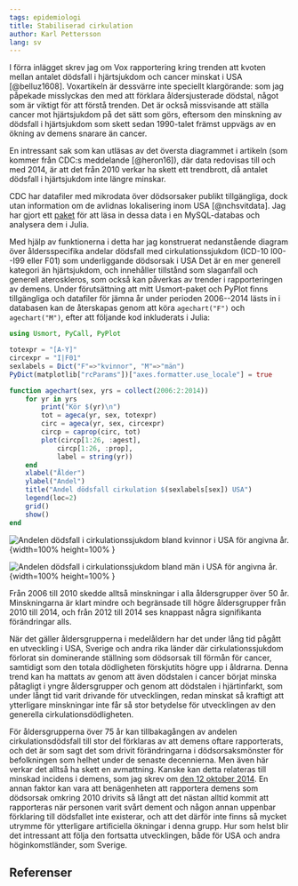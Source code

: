 ```yaml
---
tags: epidemiologi
title: Stabiliserad cirkulation
author: Karl Pettersson
lang: sv
---
```


I förra inlägget skrev jag om Vox rapportering kring trenden att kvoten mellan
antalet dödsfall i hjärtsjukdom och cancer minskat i USA [@belluz1608]. Voxartikeln är
dessvärre inte speciellt klargörande: som jag påpekade misslyckas den med att
förklara åldersjusterade dödstal, något som är viktigt för att förstå trenden.
Det är också missvisande att ställa cancer mot hjärtsjukdom på det sätt som
görs, eftersom den minskning av dödsfall i hjärtsjukdom som skett sedan
1990-talet främst uppvägs av en ökning av demens snarare än cancer.

En intressant sak som kan utläsas av det översta diagrammet i artikeln (som
kommer från CDC:s meddelande [@heron16]), där data redovisas till och med 2014,
är att det från 2010 verkar ha skett ett trendbrott, då antalet dödsfall i
hjärtsjukdom inte längre minskar.

CDC har datafiler med mikrodata över dödsorsaker publikt tillgängliga, dock
utan information om de avlidnas lokalisering inom USA [@nchsvitdata]. Jag har
gjort ett [paket](https://github.com/klpn/Usmort.jl) för att läsa in dessa data
i en MySQL-databas och analysera dem i Julia.

Med hjälp av funktionerna i detta har jag konstruerat nedanstående diagram över
åldersspecifika andelar dödsfall med cirkulationssjukdom (ICD-10 I00--I99 eller
F01) som underliggande dödsorsak i USA Det är en mer generell kategori än
hjärtsjukdom, och innehåller tillstånd som slaganfall och generell
ateroskleros, som också kan påverkas av trender i rapporteringen av demens.
Under förutsättning att mitt Usmort-paket och PyPlot finns tillgängliga och
datafiler för jämna år under perioden 2006--2014 lästs in i databasen kan de
återskapas genom att köra `agechart("F")` och `agechart("M")`, efter att
följande kod inkluderats i Julia:

```julia
using Usmort, PyCall, PyPlot

totexpr = "[A-Y]"
circexpr = "I|F01"
sexlabels = Dict("F"=>"kvinnor", "M"=>"män")
PyDict(matplotlib["rcParams"])["axes.formatter.use_locale"] = true

function agechart(sex, yrs = collect(2006:2:2014))
	for yr in yrs
		print("Kör $(yr)\n")
		tot = ageca(yr, sex, totexpr)
		circ = ageca(yr, sex, circexpr)
		circp = caprop(circ, tot)
		plot(circp[1:26, :agest],
			circp[1:26, :prop],
			label = string(yr))
	end
	xlabel("Ålder")
	ylabel("Andel")
	title("Andel dödsfall cirkulation $(sexlabels[sex]) USA")
	legend(loc=2)
	grid()
	show()
end
```
![Andelen dödsfall i cirkulationssjukdom bland kvinnor i USA för angivna
år.](../images/Us0614KvAndelCirk.svg){width=100% height=100% }

![Andelen dödsfall i cirkulationssjukdom bland män i USA för angivna
år.](../images/Us0614MAndelCirk.svg){width=100% height=100% }

Från 2006 till 2010 skedde alltså minskningar i alla åldersgrupper över 50 år.
Minskningarna är klart mindre och begränsade till högre åldersgrupper från 2010
till 2014, och från 2012 till 2014 ses knappast några signifikanta förändringar
alls.

När det gäller åldersgrupperna i medelåldern har det under lång tid
pågått en utveckling i USA, Sverige och andra rika länder där
cirkulationssjukdom förlorat sin dominerande ställning som dödsorsak till
förmån för cancer, samtidigt som den totala dödligheten förskjutits högre upp i
åldrarna. Denna trend kan ha mattats av genom att även dödstalen i cancer
börjat minska påtagligt i yngre åldersgrupper och genom att dödstalen i
hjärtinfarkt, som under långt tid varit drivande för utvecklingen,
redan minskat så kraftigt att ytterligare minskningar inte får så stor
betydelse för utvecklingen av den generella cirkulationsdödligheten.

För åldersgrupperna över 75 år kan tillbakagången av andelen
cirkulationsdödsfall till stor del förklaras av att demens oftare rapporterats,
och det är som sagt det som drivit förändringarna i dödsorsaksmönster för
befolkningen som helhet under de senaste decennierna. Men även här verkar det
alltså ha skett en avmattning. Kanske kan detta relateras till minskad incidens
i demens, som jag skrev om [den 12 oktober
2014](http://klpn.se/2014/10/12/konserverade-hjarnor/). En annan faktor kan
vara att benägenheten att rapportera demens som dödsorsak omkring 2010 drivits
så långt att det nästan alltid kommit att rapporteras när personen varit svårt dement
och någon annan uppenbar förklaring till dödsfallet inte existerar, och att det
därför inte finns så mycket utrymme för ytterligare artificiella ökningar i
denna grupp. Hur som helst blir det intressant att följa den fortsatta
utvecklingen, både för USA och andra höginkomstländer, som Sverige.

## Referenser
